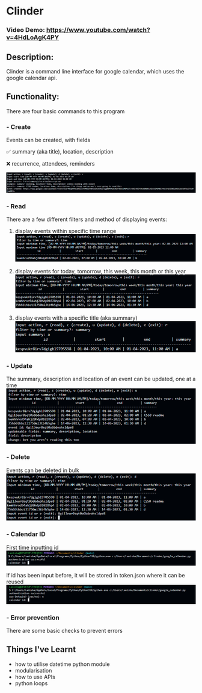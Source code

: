 # Clinder

### Video Demo: https://www.youtube.com/watch?v=4HdLoAgK4PY

## Description:
Clinder is a command line interface for google calendar, which uses the google calendar api.

## Functionality:
There are four basic commands to this program

### - Create
Events can be created, with fields

:white_check_mark: summary (aka title), location, description

:x: recurrence, attendees, reminders

![create](images/create.png)

### - Read
There are a few different filters and method of displaying events:

1. display events within specific time range
![read_time](images/read_time.png)

2. display events for today, tomorrow, this week, this month or this year
![read_word](images/read_word.png)

3. display events with a specific title (aka summary)
![read_summary](images/read_summary.png)

### - Update
The summary, description and location of an event can be updated, one at a time
![update](images/update.png)

### - Delete
Events can be deleted in bulk
![delete](images/delete.png)

### - Calendar ID
First time inputting id
![id_1](images/id_1.png)

If id has been input before, it will be stored in token.json where it can be reused
![id_2](images/id_2.png)

### - Error prevention
There are some basic checks to prevent errors

## Things I've Learnt
- how to utilise datetime python module
- modularisation
- how to use APIs
- python loops
